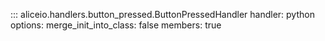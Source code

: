 ::: aliceio.handlers.button_pressed.ButtonPressedHandler
    handler: python
    options:
      merge_init_into_class: false
      members: true
